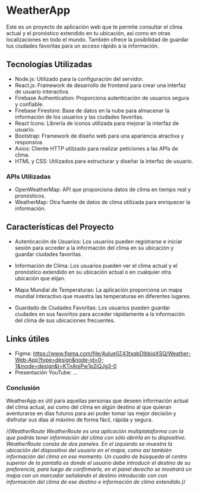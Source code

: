 # WeatherApp
Este es un proyecto de aplicación web que te permite consultar el clima actual y el pronóstico extendido en tu ubicación, así como en otras localizaciones en todo el mundo. También ofrece la posibilidad de guardar tus ciudades favoritas para un acceso rápido a la información.

## Tecnologías Utilizadas
* Node.js: Utilizado para la configuración del servidor.
* React.js: Framework de desarrollo de frontend para crear una interfaz de usuario interactiva.
* Firebase Authentication: Proporciona autenticación de usuarios segura y confiable.
* Firebase Firestore: Base de datos en la nube para almacenar la información de los usuarios y las ciudades favoritas.
* React Icons: Librería de iconos utilizada para mejorar la interfaz de usuario.
* Bootstrap: Framework de diseño web para una apariencia atractiva y responsiva.
* Axios: Cliente HTTP utilizado para realizar peticiones a las APIs de clima.
* HTML y CSS: Utilizados para estructurar y diseñar la interfaz de usuario.
### APIs Utilizadas
* OpenWeatherMap: API que proporciona datos de clima en tiempo real y pronósticos.
* WeatherMap: Otra fuente de datos de clima utilizada para enriquecer la información.
## Características del Proyecto
* Autenticación de Usuarios: Los usuarios pueden registrarse e iniciar sesión para acceder a la información del clima en su ubicación y guardar ciudades favoritas.

* Información de Clima: Los usuarios pueden ver el clima actual y el pronóstico extendido en su ubicación actual o en cualquier otra ubicación que elijan.

* Mapa Mundial de Temperaturas: La aplicación proporciona un mapa mundial interactivo que muestra las temperaturas en diferentes lugares.

* Guardado de Ciudades Favoritas: Los usuarios pueden guardar ciudades en sus favoritos para acceder rápidamente a la información del clima de sus ubicaciones frecuentes.

## Links útiles
* Figma: https://www.figma.com/file/4uIue0Z43txqbDIbbiqXSQ/Weather-Web-App?type=design&node-id=0-1&mode=design&t=KTnAnjPw1p2iQJg3-0
* Presentación YouTube: ...
 
### Conclusión
WeatherApp es útil para aquellas personas que deseen información actual del clima actual, así como del clima en algún destino al que quieran aventurarse en días futuros para así poder tomar las mejor decisión y disfrutar sus días al máximo de forma fácil, rápida y segura. 







/*(WeatherRoute
WeatherRoute es una aplicación multiplataforma con la que podrás tener información del clima con sólo abrirla en tu dispositivo.
WeatherRoute consta de dos paneles. En el izquierdo se muestra la ubicación del dispositivo del usuario en el mapa, como así también información del clima en ese momento.
Un cuadro de búsqueda al centro superior de la pantalla es donde el usuario debe introducir el destino de su preferencia, para luego de confirmarlo, en el panel derecho se mostrará un mapa con un marcador señalando el destino introducido con con información del 
clima de ese destino e información de clima extendido.)*/
